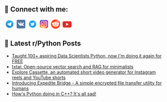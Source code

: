 ## 🔎 Connect with me:
[<img src="https://github.com/bullbesh/bullbesh/blob/main/images/Telegram.png" width="32" height="32" />](https://t.me/bullbesh)
[<img src="https://github.com/bullbesh/bullbesh/blob/main/images/VK.png" width="32" height="32" />](https://vk.com/bullbesh)
[<img src="https://github.com/bullbesh/bullbesh/blob/main/images/Twitter.png" width="32" height="32" />](https://twitter.com/bullbesh1)
[<img src="https://github.com/bullbesh/bullbesh/blob/main/images/Instagram.png" width="32" height="32" />](https://www.instagram.com/bullbesh)
[<img src="https://github.com/bullbesh/bullbesh/blob/main/images/Reddit.png" width="32" height="32" />](https://www.reddit.com/user/bullbesh)
[<img src="https://github.com/bullbesh/bullbesh/blob/main/images/YouTube.png" width="32" height="32" />](https://www.youtube.com/channel/UCtfjRs6uzgq5mfm8S06WTcg)

## 📕 Latest r/Python Posts
<!-- BLOG-POST-LIST:START -->
- [Taught 100+ aspiring Data Scientists Python, now I&#39;m doing it again for FREE](https://www.reddit.com/r/Python/comments/1ea7421/taught_100_aspiring_data_scientists_python_now_im/)
- [txtai: Open-source vector search and RAG for minimalists](https://www.reddit.com/r/Python/comments/1ea6t89/txtai_opensource_vector_search_and_rag_for/)
- [Explore Cassette, an automated short video generator for Instagram reels and YouTube shorts](https://www.reddit.com/r/Python/comments/1ea5bk0/explore_cassette_an_automated_short_video/)
- [Introducing Expedite Bridge - A simple encrypted file transfer utility for humans](https://www.reddit.com/r/Python/comments/1ea5av1/introducing_expedite_bridge_a_simple_encrypted/)
- [How&#39;s Python doing in C++? It&#39;s all sad!](https://www.reddit.com/r/Python/comments/1ea48lj/hows_python_doing_in_c_its_all_sad/)
<!-- BLOG-POST-LIST:END -->
